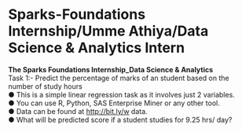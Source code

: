 # Sparks-Foundations Internship/Umme Athiya/Data Science & Analytics Intern
<b>The Sparks Foundations Internship_Data Science &amp; Analytics </b><br>
Task 1:- Predict the percentage of marks of an student based on the number of study hours<br>
● This is a simple linear regression task as it involves just 2 variables.<br>
● You can use R, Python, SAS Enterprise Miner or any other tool.<br>
● Data can be found at http://bit.ly/w data.<br>
● What will be predicted score if a student studies for 9.25 hrs/ day?<br>

